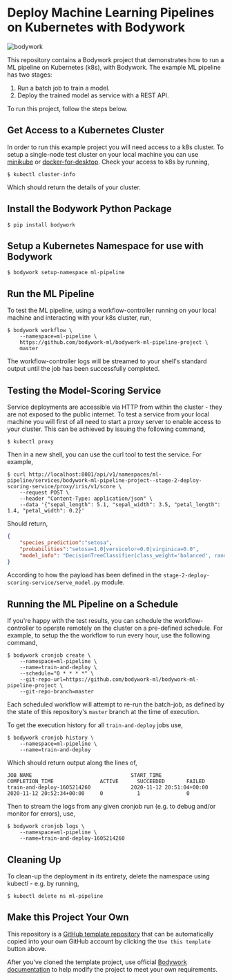 # Deploy Machine Learning Pipelines on Kubernetes with Bodywork

![bodywork](https://bodywork-media.s3.eu-west-2.amazonaws.com/ml_pipeline.png)

This repository contains a Bodywork project that demonstrates how to run a ML pipeline on Kubernetes (k8s), with Bodywork. The example ML pipeline has two stages:

1. Run a batch job to train a model.
2. Deploy the trained model as service with a REST API.

To run this project, follow the steps below.

## Get Access to a Kubernetes Cluster

In order to run this example project you will need access to a k8s cluster. To setup a single-node test cluster on your local machine you can use [minikube](https://minikube.sigs.k8s.io/docs/) or [docker-for-desktop](https://www.docker.com/products/docker-desktop). Check your access to k8s by running,

```shell
$ kubectl cluster-info
```

Which should return the details of your cluster.

## Install the Bodywork Python Package

```shell
$ pip install bodywork
```

## Setup a Kubernetes Namespace for use with Bodywork

```shell
$ bodywork setup-namespace ml-pipeline
```

## Run the ML Pipeline

To test the ML pipeline, using a workflow-controller running on your local machine and interacting with your k8s cluster, run,

```shell
$ bodywork workflow \
    --namespace=ml-pipeline \
    https://github.com/bodywork-ml/bodywork-ml-pipeline-project \
    master
```

The workflow-controller logs will be streamed to your shell's standard output until the job has been successfully completed.

## Testing the Model-Scoring Service

Service deployments are accessible via HTTP from within the cluster - they are not exposed to the public internet. To test a service from your local machine you will first of all need to start a proxy server to enable access to your cluster. This can be achieved by issuing the following command,

```shell
$ kubectl proxy
```

Then in a new shell, you can use the curl tool to test the service. For example,

```shell
$ curl http://localhost:8001/api/v1/namespaces/ml-pipeline/services/bodywork-ml-pipeline-project--stage-2-deploy-scoring-service/proxy/iris/v1/score \
    --request POST \
    --header "Content-Type: application/json" \
    --data '{"sepal_length": 5.1, "sepal_width": 3.5, "petal_length": 1.4, "petal_width": 0.2}'
```

Should return,

```json
{
    "species_prediction":"setosa",
    "probabilities":"setosa=1.0|versicolor=0.0|virginica=0.0",
    "model_info": "DecisionTreeClassifier(class_weight='balanced', random_state=42)"
}
```

According to how the payload has been defined in the `stage-2-deploy-scoring-service/serve_model.py` module.

## Running the ML Pipeline on a Schedule

If you're happy with the test results, you can schedule the workflow-controller to operate remotely on the cluster on a pre-defined schedule. For example, to setup the the workflow to run every hour, use the following command,

```shell
$ bodywork cronjob create \
    --namespace=ml-pipeline \
    --name=train-and-deploy \
    --schedule="0 * * * *" \
    --git-repo-url=https://github.com/bodywork-ml/bodywork-ml-pipeline-project \
    --git-repo-branch=master
```

Each scheduled workflow will attempt to re-run the batch-job, as defined by the state of this repository's `master` branch at the time of execution.

To get the execution history for all `train-and-deploy` jobs use,

```shell
$ bodywork cronjob history \
    --namespace=ml-pipeline \
    --name=train-and-deploy
```

Which should return output along the lines of,

```text
JOB_NAME                                START_TIME                    COMPLETION_TIME               ACTIVE      SUCCEEDED       FAILED
train-and-deploy-1605214260             2020-11-12 20:51:04+00:00     2020-11-12 20:52:34+00:00     0           1               0
```

Then to stream the logs from any given cronjob run (e.g. to debug and/or monitor for errors), use,

```shell
$ bodywork cronjob logs \
    --namespace=ml-pipeline \
    --name=train-and-deploy-1605214260
```

## Cleaning Up

To clean-up the deployment in its entirety, delete the namespace using kubectl - e.g. by running,

```shell
$ kubectl delete ns ml-pipeline
```

## Make this Project Your Own

This repository is a [GitHub template repository](https://docs.github.com/en/free-pro-team@latest/github/creating-cloning-and-archiving-repositories/creating-a-repository-from-a-template) that can be automatically copied into your own GitHub account by clicking the `Use this template` button above.

After you've cloned the template project, use official [Bodywork documentation](https://bodywork.readthedocs.io/en/latest/) to help modify the project to meet your own requirements.
